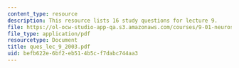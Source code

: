 ```yaml
---
content_type: resource
description: This resource lists 16 study questions for lecture 9.
file: https://ol-ocw-studio-app-qa.s3.amazonaws.com/courses/9-01-neuroscience-and-behavior-fall-2003/befb622e6bf2eb514b5cf7dabc744aa3_ques_lec_9_2003.pdf
file_type: application/pdf
resourcetype: Document
title: ques_lec_9_2003.pdf
uid: befb622e-6bf2-eb51-4b5c-f7dabc744aa3
---
```

